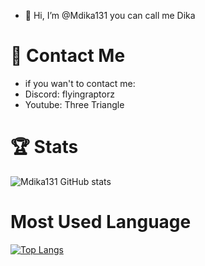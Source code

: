 - 👋 Hi, I’m @Mdika131 you can call me Dika

# 📱 Contact Me
- if you wan't to contact me:
- Discord: flyingraptorz
- Youtube: Three Triangle 

# 🏆 Stats



 
![Mdika131 GitHub stats](https://github-readme-stats.vercel.app/api?username=Mdika131&show_icons=true)




# Most Used Language




[![Top Langs](https://github-readme-stats.vercel.app/api/top-langs/?username=Mdika131&layout=compact)](https://github.com/anuraghazra/github-readme-stats)

